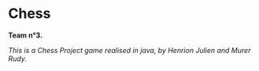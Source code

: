 # Chess

**Team n°3.**

*This is a Chess Project game realised in java, by Henrion Julien and Murer Rudy.*
